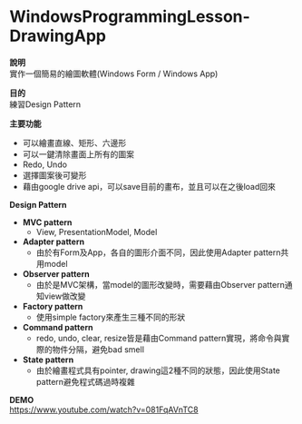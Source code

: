 # WindowsProgrammingLesson-DrawingApp
**說明**<br>
實作一個簡易的繪圖軟體(Windows Form / Windows App)

**目的**<br>
練習Design Pattern

**主要功能**<br>
* 可以繪畫直線、矩形、六邊形
* 可以一鍵清除畫面上所有的圖案
* Redo, Undo
* 選擇圖案後可變形
* 藉由google drive api，可以save目前的畫布，並且可以在之後load回來

**Design Pattern**<br>
* **MVC pattern**
  * View, PresentationModel, Model
* **Adapter pattern**
  * 由於有Form及App，各自的圖形介面不同，因此使用Adapter pattern共用model
* **Observer pattern**
  * 由於是MVC架構，當model的圖形改變時，需要藉由Observer pattern通知view做改變
* **Factory pattern**
  * 使用simple factory來產生三種不同的形狀
* **Command pattern**
  * redo, undo, clear, resize皆是藉由Command pattern實現，將命令與實際的物件分隔，避免bad smell
* **State pattern**
  * 由於繪畫程式具有pointer, drawing這2種不同的狀態，因此使用State pattern避免程式碼過時複雜

  
**DEMO**<br>
https://www.youtube.com/watch?v=081FqAVnTC8

